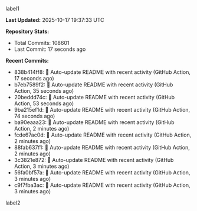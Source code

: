 
label1 
<!-- ACTIVITY_START -->
**Last Updated:** 2025-10-17 19:37:33 UTC

**Repository Stats:**
- Total Commits: 108601
- Last Commit: 17 seconds ago

**Recent Commits:**
- 838b414ff8: 🤖 Auto-update README with recent activity (GitHub Action, 17 seconds ago)
- b7eb7589f2: 🤖 Auto-update README with recent activity (GitHub Action, 35 seconds ago)
- 20beddd74c: 🤖 Auto-update README with recent activity (GitHub Action, 53 seconds ago)
- 9ba215ef1d: 🤖 Auto-update README with recent activity (GitHub Action, 74 seconds ago)
- ba90eaaa23: 🤖 Auto-update README with recent activity (GitHub Action, 2 minutes ago)
- fcde67ac0d: 🤖 Auto-update README with recent activity (GitHub Action, 2 minutes ago)
- 88fab637f1: 🤖 Auto-update README with recent activity (GitHub Action, 2 minutes ago)
- 3c3821e872: 🤖 Auto-update README with recent activity (GitHub Action, 3 minutes ago)
- 56fa0bf57a: 🤖 Auto-update README with recent activity (GitHub Action, 3 minutes ago)
- c9f7fba3ac: 🤖 Auto-update README with recent activity (GitHub Action, 3 minutes ago)
<!-- ACTIVITY_END -->

label2
